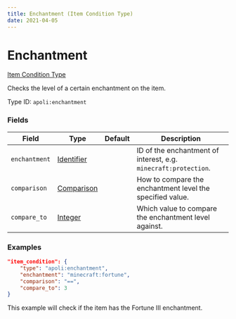 ```yaml
---
title: Enchantment (Item Condition Type)
date: 2021-04-05
---
```


# Enchantment

[Item Condition Type](../item_condition_types.md)

Checks the level of a certain enchantment on the item.

Type ID: `apoli:enchantment`


### Fields

Field  | Type | Default | Description
-------|------|---------|-------------
`enchantment` | [Identifier](../data_types/identifier.md) | |  ID of the enchantment of interest, e.g. `minecraft:protection`.
`comparison` | [Comparison](../data_types/comparison.md) | |  How to compare the enchantment level the specified value.
`compare_to` | [Integer](../data_types/integer.md) | | Which value to compare the enchantment level against.


### Examples

```json
"item_condition": {
    "type": "apoli:enchantment",
    "enchantment": "minecraft:fortune",
    "comparison": "==",
    "compare_to": 3
}
```

This example will check if the item has the Fortune III enchantment.
